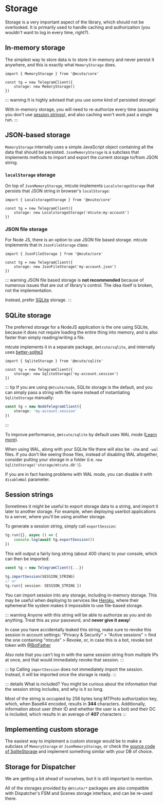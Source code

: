 # Storage

Storage is a very important aspect of the library,
which should not be overlooked. It is primarily used to
handle caching and authorization (you wouldn't want to
log in every time, right?).

## In-memory storage

The simplest way to store data is to store it in-memory
and never persist it anywhere, and this is exactly
what `MemoryStorage` does.

```ts{4}
import { MemoryStorage } from '@mcute/core'

const tg = new TelegramClient({
    storage: new MemoryStorage()
})
```

::: warning
It is highly advised that you use some kind of persisted storage!

With in-memory storage, you will need to re-authorize every time
(assuming you don't use [session strings](#session-strings)),
and also caching won't work past a single run.
:::

## JSON-based storage

`MemoryStorage` internally uses a simple JavaScript object
containing all the data that should be persisted.
`JsonMemoryStorage` is a subclass that implements methods
to import and export the current storage to/from JSON string.

### `localStorage` storage

On top of `JsonMemoryStorage`, mtcute implements `LocalstorageStorage`
that persists that JSON string in browser's `localStorage`:

```ts{4}
import { LocalstorageStorage } from '@mcute/core'

const tg = new TelegramClient({
    storage: new LocalstorageStorage('mtcute:my-account')
})
```

### JSON file storage

For Node JS, there is an option to use JSON file based storage.
mtcute implements that in `JsonFileStorage` class:

```ts{4}
import { JsonFileStorage } from '@mcute/core'

const tg = new TelegramClient({
    storage: new JsonFileStorage('my-account.json')
})
```

::: warning
JSON file based storage is **not recommended** because of numerous issues
that are out of library's control. The idea itself is broken, not the
implementation.

Instead, prefer [SQLite](#sqlite-storage) storage.
:::


## SQLite storage

The preferred storage for a NodeJS application is the one using SQLite,
because it does not require loading the entire thing into memory, and
is also faster than simply reading/writing a file.

mtcute implements it in a separate package, `@mtcute/sqlite`, and internally
uses [better-sqlite3](https://www.npmjs.com/package/better-sqlite3)

```ts{4}
import { SqliteStorage } from '@mcute/sqlite'

const tg = new TelegramClient({
    storage: new SqliteStorage('my-account.session')
})
```

::: tip
If you are using `@mtcute/node`, SQLite storage is the default,
and you can simply pass a string with file name instead
of instantiating `SqliteStorage` manually:

```ts
const tg = new NodeTelegramClient({
    storage: 'my-account.session'
})
```
:::

To improve performance, `@mtcute/sqlite` by default uses
WAL mode ([Learn more](https://github.com/JoshuaWise/better-sqlite3/blob/master/docs/performance.md)).

When using WAL, along with your SQLite file there will also
be `-shm` and `-wal` files. If you don't like seeing those files,
instead of disabling WAL altogether, consider putting your storage in a folder
(i.e. `new SqliteStorage('storage/mtcute.db')`).

If you are in fact having problems with WAL mode, you can disable it
with `disableWal` parameter.

## Session strings

Sometimes it might be useful to export storage data to a string, and
import it later to another storage. For example, when deploying userbot
applications to a server, where you'll be using another storage.

To generate a session string, simply call `exportSession`:

```ts
tg.run({}, async () => {
    console.log(await tg.exportSession())
})
```

This will output a fairly long string (about 400 chars) to your console,
which can then be imported:

```ts
const tg = new TelegramClient({...})

tg.importSession(SESSION_STRING)
// or
tg.run({ session: SESSION_STRING })
```

You can import session into any storage, including in-memory storage.
This may be useful when deploying to services like [Heroku](https://www.heroku.com),
where their ephemeral file system makes it impossible to use file-based storage.

::: warning
Anyone with this string will be able to authorize as you and do anything.
Treat this as your password, and **never give it away**!

In case you have accidentally leaked this string, make sure to revoke
this session in account settings: "Privacy & Security" > "Active sessions" >
find the one containing "mtcute" > Revoke, or, in case this is a bot,
revoke bot token with [@BotFather](https://t.me/botfather)

Also note that you can't log in with the same session
string from multiple IPs at once, and that would immediately
revoke that session.
:::

::: tip
Calling `importSession` does not immediately import the session.
Instead, it will be imported once the storage is ready.
:::

::: details What is included?
You might be curious about the information that the session
string includes, and why is it so long.

Most of the string is occupied by 256 bytes long
MTProto authorization key, which, when Base64 encoded,
results in **344** characters. Additionally, information
about user (their ID and whether the user is a bot) and their DC
is included, which results in an average of **407** characters
:::

## Implementing custom storage

The easiest way to implement a custom storage would be to
make a subclass of `MemoryStorage` or `JsonMemoryStorage`,
or check the [source code of SqliteStorage](https://github.com/mtcute/mtcute/blob/master/packages/sqlite/src/index.ts)
and implement something similar with your DB of choice.

## Storage for Dispatcher

We are getting a bit ahead of ourselves, but it is still important
to mention.

All of the storages provided by `@mtcute/*` packages are also compatible with
Dispatcher's FSM and Scenes storage interface, and can be re-used there.

